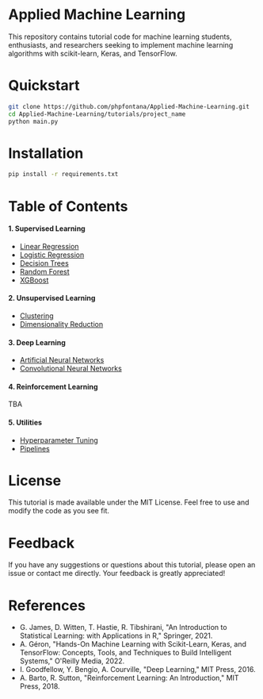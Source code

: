 # Applied Machine Learning
This repository contains tutorial code for machine learning students, enthusiasts, and researchers seeking to implement machine learning algorithms with scikit-learn, Keras, and TensorFlow.

# Quickstart

```bash
git clone https://github.com/phpfontana/Applied-Machine-Learning.git
cd Applied-Machine-Learning/tutorials/project_name
python main.py
``` 

# Installation
```bash
pip install -r requirements.txt
```

# Table of Contents
#### 1. Supervised Learning
* [Linear Regression](https://github.com/phpfontana/Applied-Machine-Learning/blob/main/tutorials/01-supervised-learning/linear_regression/main.py)
* [Logistic Regression](https://github.com/phpfontana/Applied-Machine-Learning/blob/main/tutorials/01-supervised-learning/logistic_regression/main.py)
* [Decision Trees](https://github.com/phpfontana/Applied-Machine-Learning/blob/main/tutorials/01-supervised-learning/decision_trees/main.py)
* [Random Forest](https://github.com/phpfontana/Applied-Machine-Learning/blob/main/tutorials/01-supervised-learning/random_forest/main.py)
* [XGBoost](https://github.com/phpfontana/Applied-Machine-Learning/blob/main/tutorials/01-supervised-learning/xgboost/main.py)

#### 2. Unsupervised Learning
* [Clustering](https://github.com/phpfontana/Applied-Machine-Learning/blob/main/tutorials/02-unsupervised-learning/clustering/main.py)
* [Dimensionality Reduction](https://github.com/phpfontana/Applied-Machine-Learning/blob/main/tutorials/02-unsupervised-learning/dimensionality_reduction/main.py)

#### 3. Deep Learning
* [Artificial Neural Networks](https://github.com/phpfontana/Applied-Machine-Learning/blob/main/tutorials/03-deep-learning/artificial_neural_network/main.py)
* [Convolutional Neural Networks](https://github.com/phpfontana/Applied-Machine-Learning/blob/main/tutorials/03-deep-learning/convolutional_neural_network/main.py)

#### 4. Reinforcement Learning
TBA

#### 5. Utilities
* [Hyperparameter Tuning](https://github.com/phpfontana/Applied-Machine-Learning/blob/main/tutorials/04-utilities/hyperparameter_tuning/main.py)
* [Pipelines](https://github.com/phpfontana/Applied-Machine-Learning/blob/main/tutorials/04-utilities/pipelines/main.py)

# License
This tutorial is made available under the MIT License. Feel free to use and modify the code as you see fit.

# Feedback
If you have any suggestions or questions about this tutorial, please open an issue or contact me directly. Your feedback is greatly appreciated!

# References

* G. James, D. Witten, T. Hastie, R. Tibshirani, "An Introduction to Statistical Learning: with Applications in R," Springer, 2021.
* A. Géron, "Hands-On Machine Learning with Scikit-Learn, Keras, and TensorFlow: Concepts, Tools, and Techniques to Build Intelligent Systems," O'Reilly Media, 2022.
* I. Goodfellow, Y. Bengio, A. Courville, "Deep Learning," MIT Press, 2016.
* A. Barto, R. Sutton, "Reinforcement Learning: An Introduction," MIT Press, 2018.